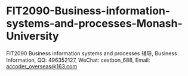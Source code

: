 # FIT2090-Business-information-systems-and-processes-Monash-University
FIT2090 Business information systems and processes 辅导, Business Information, QQ: 496352127, WeChat: cestbon_688, Email: accoder_overseas@163.com
